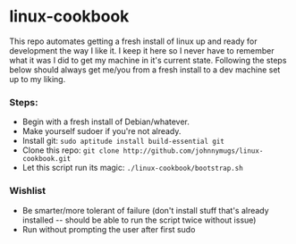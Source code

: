 linux-cookbook
==============

This repo automates getting a fresh install of linux up and ready for
development the way I like it. I keep it here so I never have to remember what
it was I did to get my machine in it's current state. Following the steps below
should always get me/you from a fresh install to a dev machine set up to my
liking.

### Steps:
- Begin with a fresh install of Debian/whatever.
- Make yourself sudoer if you're not already.
- Install git: `sudo aptitude install build-essential git`
- Clone this repo: `git clone http://github.com/johnnymugs/linux-cookbook.git`
- Let this script run its magic: `./linux-cookbook/bootstrap.sh`

### Wishlist
- Be smarter/more tolerant of failure (don't install stuff that's already
installed -- should be able to run the script twice without issue)
- Run without prompting the user after first sudo
